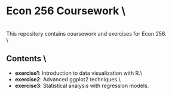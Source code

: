 # Econ 256 Coursework \
\
This repository contains coursework and exercises for Econ 256. \
\
## Contents \
- **exercise1**: Introduction to data visualization with R.\
- **exercise2**: Advanced ggplot2 techniques.\
- **exercise3**: Statistical analysis with regression models.
